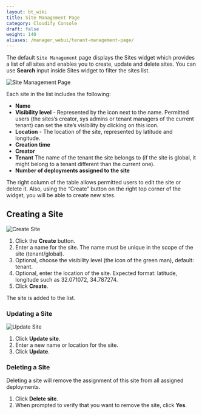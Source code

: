 ```yaml
---
layout: bt_wiki
title: Site Management Page
category: Cloudify Console
draft: false
weight: 140
aliases: /manager_webui/tenant-management-page/
---
```


The default `Site Management` page displays the Sites widget which provides a list of all sites
and enables you to create, update and delete sites.
You can use **Search** input inside Sites widget to filter the sites list.

![Site Management Page]( /images/ui/sitesPage/sites-page.png )


Each site in the list includes the following:

* **Name**
* **Visibility level** - Represented by the icon next to the name. Permitted users (the sites’s creator, sys admins or tenant managers of the current tenant) can set the site’s visibility by clicking on this icon.
* **Location** - The location of the site, represented by latitude and longitude.
* **Creation time**
* **Creator**
* **Tenant** The name of the tenant the site belongs to (if the site is global, it might belong to a tenant different than the current one).
* **Number of deployments assigned to the site**


The right column of the table allows permitted users to edit the site or delete it.
Also, using the “Create” button on the right top corner of the widget, you will be able to create new sites.


## Creating a Site

![Create Site]( /images/ui/sitesPage/create-site.png )

1. Click the **Create** button.
2. Enter a name for the site. The name must be unique in the scope of the site (tenant/global).
3. Optional, choose the visibility level (the icon of the green man), default: tenant.
4. Optional, enter the location of the site. Expected format: latitude, longitude such as 32.071072, 34.787274.
5. Click **Create**.

The site is added to the list.



### Updating a Site

![Update Site]( /images/ui/sitesPage/update-site.png )

1. Click **Update site**.
2. Enter a new name or location for the site.
3. Click **Update**.



### Deleting a Site

Deleting a site will remove the assignment of this site from all assigned deployments.

1. Click **Delete site**.
2. When prompted to verify that you want to remove the site, click **Yes**.
